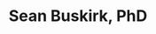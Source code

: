 ---
title: Sean Buskirk, PhD
position: Postdoctoral Associate
layout: default
contact:
publications: 
image: /images/user-icon.svg
group: postdoc
year-start: 2014
year-end: 2015
---